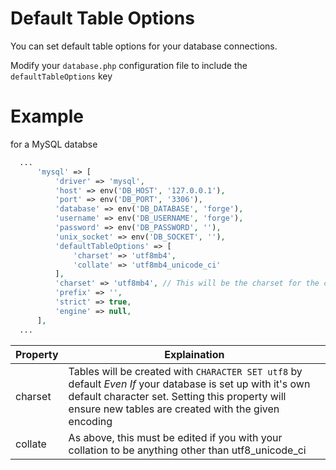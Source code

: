 # Default Table Options

You can set default table options for your database connections.

Modify your `database.php` configuration file to include the `defaultTableOptions` key

# Example
for a MySQL databse
```php
  ...
      'mysql' => [
          'driver' => 'mysql',
          'host' => env('DB_HOST', '127.0.0.1'),
          'port' => env('DB_PORT', '3306'),
          'database' => env('DB_DATABASE', 'forge'),
          'username' => env('DB_USERNAME', 'forge'),
          'password' => env('DB_PASSWORD', ''),
          'unix_socket' => env('DB_SOCKET', ''),
          'defaultTableOptions' => [
              'charset' => 'utf8mb4',
              'collate' => 'utf8mb4_unicode_ci'
          ],
          'charset' => 'utf8mb4', // This will be the charset for the connection
          'prefix' => '',
          'strict' => true,
          'engine' => null,
      ],
  ...
```

Property | Explaination
---- | ----
charset | Tables will be created with `CHARACTER SET utf8` by default *Even If* your database is set up with it's own default character set. Setting this property will ensure new tables are created with the given encoding
collate | As above, this must be edited if you with your collation to be anything other than utf8_unicode_ci
